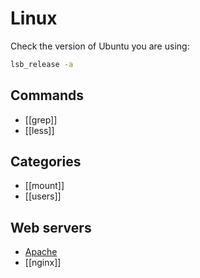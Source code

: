 # Linux

Check the version of Ubuntu you are using:

```bash
lsb_release -a
```

## Commands

- [[grep]]
- [[less]]

## Categories

- [[mount]]
- [[users]]

## Web servers

- [Apache](apache)
- [[nginx]]